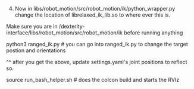 
4. Now in libs/robot_motion/src/robot_motion/ik/python_wrapper.py change the location of librelaxed_ik_lib.so to where ever this is.


Make sure you are in /dexterity-interface/libs/robot_motion/src/robot_motion/ik before running anything

python3 ranged_ik.py # you can go into ranged_ik.py to change the target postion and orientations

^^ after you get the above, update settings.yaml's joint positions to reflect so. 

source run_bash_helper.sh # does the colcon build and starts the RVIz